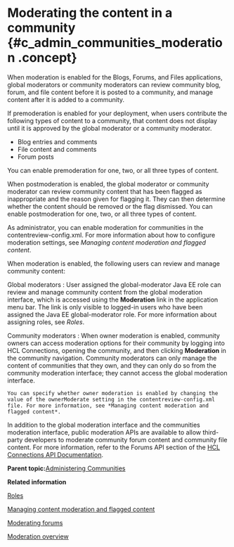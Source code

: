 # Moderating the content in a community {#c_admin_communities_moderation .concept}

When moderation is enabled for the Blogs, Forums, and Files applications, global moderators or community moderators can review community blog, forum, and file content before it is posted to a community, and manage content after it is added to a community.

If premoderation is enabled for your deployment, when users contribute the following types of content to a community, that content does not display until it is approved by the global moderator or a community moderator.

-   Blog entries and comments
-   File content and comments
-   Forum posts

You can enable premoderation for one, two, or all three types of content.

When postmoderation is enabled, the global moderator or community moderator can review community content that has been flagged as inappropriate and the reason given for flagging it. They can then determine whether the content should be removed or the flag dismissed. You can enable postmoderation for one, two, or all three types of content.

As administrator, you can enable moderation for communities in the contentreview-config.xml. For more information about how to configure moderation settings, see *Managing content moderation and flagged content*.

When moderation is enabled, the following users can review and manage community content:

Global moderators
:   User assigned the global-moderator Java EE role can review and manage community content from the global moderation interface, which is accessed using the **Moderation** link in the application menu bar. The link is only visible to logged-in users who have been assigned the Java EE global-moderator role. For more information about assigning roles, see *Roles*.

Community moderators
:   When owner moderation is enabled, community owners can access moderation options for their community by logging into HCL Connections, opening the community, and then clicking **Moderation** in the community navigation. Community moderators can only manage the content of communities that they own, and they can only do so from the community moderation interface; they cannot access the global moderation interface.

    You can specify whether owner moderation is enabled by changing the value of the ownerModerate setting in the contentreview-config.xml file. For more information, see *Managing content moderation and flagged content*.

In addition to the global moderation interface and the communities moderation interface, public moderation APIs are available to allow third-party developers to moderate community forum content and community file content. For more information, refer to the Forums API section of the [HCL Connections API Documentation](http://www-10.lotus.com/ldd/appdevwiki.nsf/xpDocViewer.xsp?lookupName=IBM+Connections+4.5+API+Documentation#action=openDocument&content=catcontent&ct=prodDoc).

**Parent topic:**[Administering Communities](../admin/c_admin_communities_intro.md)

**Related information**  


[Roles](../admin/r_admin_common_user_roles.md)

[Managing content moderation and flagged content](../admin/t_admin_blogs_flag_inappropriate.md)

[Moderating forums](../admin/c_admin_forums_moderation.md)

[Moderation overview](../admin/c_admin_common_moderation_over.md)

